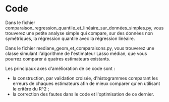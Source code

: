 # Code

Dans le fichier comparaison_regression_quantile_et_linéaire_sur_données_simples.py, vous trouverez une petite analyse simple qui compare, sur des données non symétriques, la régression quantile avec la régression linéaire. 

Dans le fichier mediane_geom_et_comparaisons.py, vous trouverez une classe simulant l'algorithme de l'estimateur Lasso médian, que vous pourrez comparer à quatres estimateurs existants. 

Les principaux axes d'amélioration de ce code sont : 
- la construction, par validation croisée, d'histogrammes comparant les erreurs de chaques estimateurs afin de mieux comparer qu'en utilisant le critère du R^2 ;
- la correction des fautes dans le code et l'optimisation de ce dernier. 

